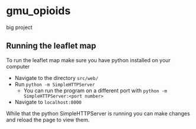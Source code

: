 # gmu_opioids
big project 

## Running the leaflet map
To run the leaflet map make sure you have python installed on your computer
* Navigate to the directory `src/web/`
* Run `python -m SimpleHTTPServer`
    * You can run the program on a different port with `python -m SimpleHTTPServer:<port number>` 
* Navigate to `localhost:8000`

While that the python SimpleHTTPServer is running you can make changes and reload the page to view them. 
